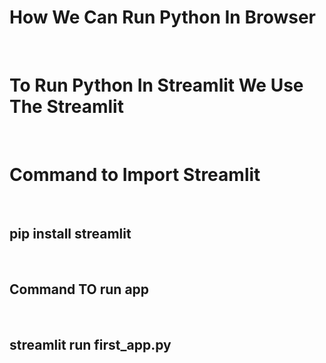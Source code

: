 <h1>How We Can Run Python In Browser</h1><br>
<h1>To Run Python In Streamlit We Use The Streamlit</h1><br>
<h1>Command to Import Streamlit</h1><br>
<h2>pip install streamlit</h2><br>
<h2>Command TO run app</h2><br>
<h2>streamlit run first_app.py</h2>
